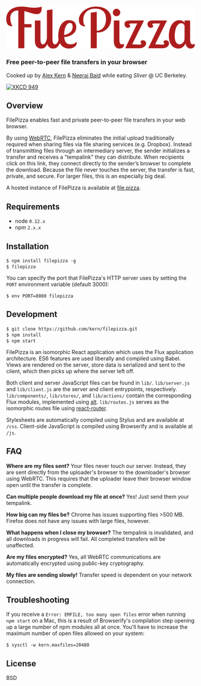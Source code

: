 ![wordmark](static/images/wordmark.png)

### Free peer-to-peer file transfers in your browser

Cooked up by [Alex Kern](http://kern.io) & [Neeraj Baid](http://neeraj.io) while eating *Sliver* @ UC Berkeley.

[![XKCD 949](http://imgs.xkcd.com/comics/file_transfer.png)](https://xkcd.com/949/)

## Overview

FilePizza enables fast and private peer-to-peer file transfers in your web browser.

By using [WebRTC](http://www.webrtc.org), FilePizza eliminates the initial upload traditionally required when sharing files via file sharing services (e.g. Dropbox). Instead of transmitting files through an intermediary server, the sender initializes a transfer and receives a "tempalink" they can distribute. When recipients click on this link, they connect directly to the sender’s browser to complete the download. Because the file never touches the server, the transfer is fast, private, and secure. For larger files, this is an especially big deal.

A hosted instance of FilePizza is available at [file.pizza](http://file.pizza).

## Requirements

* node `0.12.x`
* npm `2.x.x`

## Installation

    $ npm install filepizza -g
    $ filepizza

You can specify the port that FilePizza's HTTP server uses by setting the `PORT` environment variable (default 3000):

    $ env PORT=8080 filepizza

## Development

    $ git clone https://github.com/kern/filepizza.git
    $ npm install
    $ npm start

FilePizza is an isomorphic React application which uses the Flux application architecture. ES6 features are used liberally and compiled using Babel. Views are rendered on the server, store data is serialized and sent to the client, which then picks up where the server left off.

Both client and server JavaScript files can be found in `lib/`. `lib/server.js` and `lib/client.js` are the server and client entrypoints, respectively. `lib/components/`, `lib/stores/`, and `lib/actions/` contain the corresponding Flux modules, implemented using [alt](https://github.com/goatslacker/alt). `lib/routes.js` serves as the isomorphic routes file using [react-router](https://github.com/rackt/react-router).

Stylesheets are automatically compiled using Stylus and are available at `/css`. Client-side JavaScript is compiled using Browserify and is available at `/js`.

## FAQ

**Where are my files sent?** Your files never touch our server. Instead, they are sent directly from the uploader's browser to the downloader's browser using WebRTC. This requires that the uploader leave their browser window open until the transfer is complete.

**Can multiple people download my file at once?** Yes! Just send them your tempalink.

**How big can my files be?** Chrome has issues supporting files >500 MB. Firefox does not have any issues with large files, however.

**What happens when I close my browser?** The tempalink is invalidated, and all downloads in progress will fail. All completed transfers will be unaffected.

**Are my files encrypted?** Yes, all WebRTC communications are automatically encrypted using public-key cryptography.

**My files are sending slowly!** Transfer speed is dependent on your network connection.

## Troubleshooting

If you receive a `Error: EMFILE, too many open files` error when running `npm
start` on a Mac, this is a result of Browserify's compilation step opening up a
large number of npm modules all at once. You'll have to increase the maximum
number of open files allowed on your system:

    $ sysctl -w kern.maxfiles=20480

## License

BSD
